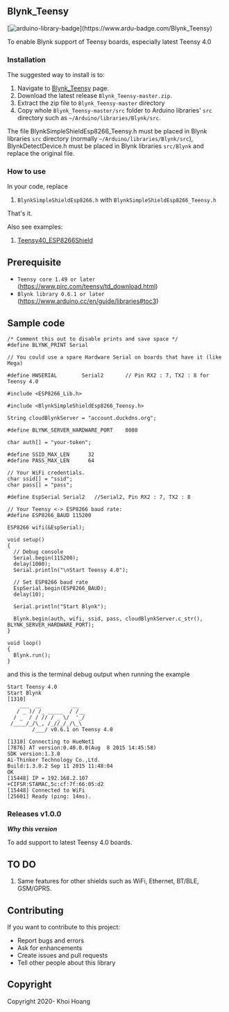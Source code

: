 ## Blynk_Teensy

[![arduino-library-badge](https://www.ardu-badge.com/badge/Blynk_Teensy.svg?)](https://www.ardu-badge.com/Blynk_Teensy)

To enable Blynk support of Teensy boards, especially latest Teensy 4.0

### Installation

The suggested way to install is to:

1. Navigate to [Blynk_Teensy](https://github.com/khoih-prog/Blynk_Teensy) page.
2. Download the latest release `Blynk_Teensy-master.zip`.
3. Extract the zip file to `Blynk_Teensy-master` directory 
4. Copy whole `Blynk_Teensy-master/src` folder to Arduino libraries' `src` directory such as `~/Arduino/libraries/Blynk/src`.

The file BlynkSimpleShieldEsp8266_Teensy.h must be placed in Blynk libraries `src` directory (normally `~/Arduino/libraries/Blynk/src`), BlynkDetectDevice.h must be placed in Blynk libraries `src/Blynk` and replace the original file.


### How to use

In your code, replace
1. `BlynkSimpleShieldEsp8266.h` with `BlynkSimpleShieldEsp8266_Teensy.h`

That's it.

Also see examples: 
1. [Teensy40_ESP8266Shield](examples/Teensy40_ESP8266Shield)


## Prerequisite
* `Teensy core 1.49 or later`  (https://www.pjrc.com/teensy/td_download.html)
* `Blynk library 0.6.1 or later` (https://www.arduino.cc/en/guide/libraries#toc3)

## Sample code
```
/* Comment this out to disable prints and save space */
#define BLYNK_PRINT Serial

// You could use a spare Hardware Serial on boards that have it (like Mega)

#define HWSERIAL        Serial2       // Pin RX2 : 7, TX2 : 8 for Teensy 4.0

#include <ESP8266_Lib.h>

#include <BlynkSimpleShieldEsp8266_Teensy.h>

String cloudBlynkServer = "account.duckdns.org";

#define BLYNK_SERVER_HARDWARE_PORT    8080

char auth[] = "your-token";

#define SSID_MAX_LEN      32
#define PASS_MAX_LEN      64

// Your WiFi credentials.
char ssid[] = "ssid";
char pass[] = "pass";

#define EspSerial Serial2   //Serial2, Pin RX2 : 7, TX2 : 8

// Your Teensy <-> ESP8266 baud rate:
#define ESP8266_BAUD 115200

ESP8266 wifi(&EspSerial);

void setup() 
{
  // Debug console
  Serial.begin(115200);
  delay(1000);
  Serial.println("\nStart Teensy 4.0");

  // Set ESP8266 baud rate
  EspSerial.begin(ESP8266_BAUD);
  delay(10);

  Serial.println("Start Blynk");

  Blynk.begin(auth, wifi, ssid, pass, cloudBlynkServer.c_str(), BLYNK_SERVER_HARDWARE_PORT);
}

void loop()
{
  Blynk.run();
}
```

and this is the terminal debug output when running the example

```
Start Teensy 4.0
Start Blynk
[1310] 
    ___  __          __
   / _ )/ /_ _____  / /__
  / _  / / // / _ \/  '_/
 /____/_/\_, /_//_/_/\_\
        /___/ v0.6.1 on Teensy 4.0

[1310] Connecting to HueNet1
[7876] AT version:0.40.0.0(Aug  8 2015 14:45:58)
SDK version:1.3.0
Ai-Thinker Technology Co.,Ltd.
Build:1.3.0.2 Sep 11 2015 11:48:04
OK
[15448] IP = 192.168.2.107
+CIFSR:STAMAC,5c:cf:7f:66:05:d2
[15448] Connected to WiFi
[25601] Ready (ping: 14ms).
```

### Releases v1.0.0

***Why this version***

To add support to latest Teensy 4.0 boards. 

## TO DO

1. Same features for other shields such as WiFi, Ethernet, BT/BLE, GSM/GPRS.

## Contributing

If you want to contribute to this project:
- Report bugs and errors
- Ask for enhancements
- Create issues and pull requests
- Tell other people about this library

## Copyright

Copyright 2020- Khoi Hoang
